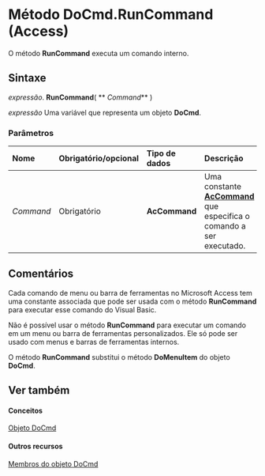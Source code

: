 
# Método DoCmd.RunCommand (Access)

O método  **RunCommand** executa um comando interno.


## Sintaxe

 _expressão_. **RunCommand**( ** _Command_** )

 _expressão_ Uma variável que representa um objeto **DoCmd**.


### Parâmetros



|**Nome**|**Obrigatório/opcional**|**Tipo de dados**|**Descrição**|
|:-----|:-----|:-----|:-----|
| _Command_|Obrigatório|**AcCommand**|Uma constante  **[AcCommand](a78f91cc-3b40-5f45-c737-4d3abb2e979f.md)** que especifica o comando a ser executado.|

## Comentários

Cada comando de menu ou barra de ferramentas no Microsoft Access tem uma constante associada que pode ser usada com o método  **RunCommand** para executar esse comando do Visual Basic.

Não é possível usar o método  **RunCommand** para executar um comando em um menu ou barra de ferramentas personalizados. Ele só pode ser usado com menus e barras de ferramentas internos.

O método  **RunCommand** substitui o método **DoMenuItem** do objeto **DoCmd**.


## Ver também


#### Conceitos


[Objeto DoCmd](3ce44cca-9979-0a1e-9787-079a52ce528f.md)
#### Outros recursos


[Membros do objeto DoCmd](3e7ade9e-86e4-0751-188b-5d31c9101651.md)